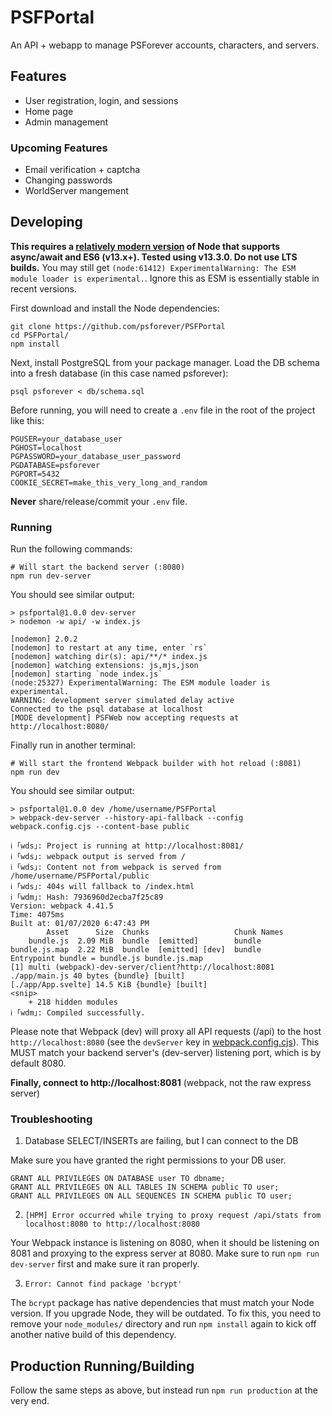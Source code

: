 # PSFPortal
An API + webapp to manage PSForever accounts, characters, and servers.

## Features
* User registration, login, and sessions
* Home page
* Admin management

### Upcoming Features
* Email verification + captcha
* Changing passwords
* WorldServer mangement

## Developing
**This requires a [relatively modern version](https://nodejs.org/en/download/current/) of Node that supports async/await and ES6 (v13.x+). Tested using v13.3.0. Do not use LTS builds.** You may still get `(node:61412) ExperimentalWarning: The ESM module loader is experimental.`. Ignore this as ESM is essentially stable in recent versions.

First download and install the Node dependencies:
```
git clone https://github.com/psforever/PSFPortal
cd PSFPortal/
npm install
```

Next, install PostgreSQL from your package manager.
Load the DB schema into a fresh database (in this case named psforever):

```
psql psforever < db/schema.sql
```

Before running, you will need to create a `.env` file in the root of the project like this:

```
PGUSER=your_database_user
PGHOST=localhost
PGPASSWORD=your_database_user_password
PGDATABASE=psforever
PGPORT=5432
COOKIE_SECRET=make_this_very_long_and_random
```

**Never** share/release/commit your `.env` file.

### Running

Run the following commands:

```
# Will start the backend server (:8080)
npm run dev-server
```

You should see similar output:
```
> psfportal@1.0.0 dev-server
> nodemon -w api/ -w index.js

[nodemon] 2.0.2
[nodemon] to restart at any time, enter `rs`
[nodemon] watching dir(s): api/**/* index.js
[nodemon] watching extensions: js,mjs,json
[nodemon] starting `node index.js`
(node:25327) ExperimentalWarning: The ESM module loader is experimental.
WARNING: development server simulated delay active
Connected to the psql database at localhost
[MODE development] PSFWeb now accepting requests at http://localhost:8080/
```

Finally run in another terminal:

```
# Will start the frontend Webpack builder with hot reload (:8081)
npm run dev
```

You should see similar output:
```
> psfportal@1.0.0 dev /home/username/PSFPortal
> webpack-dev-server --history-api-fallback --config webpack.config.cjs --content-base public

ℹ ｢wds｣: Project is running at http://localhost:8081/
ℹ ｢wds｣: webpack output is served from /
ℹ ｢wds｣: Content not from webpack is served from /home/username/PSFPortal/public
ℹ ｢wds｣: 404s will fallback to /index.html
ℹ ｢wdm｣: Hash: 7936960d2ecba7f25c89
Version: webpack 4.41.5
Time: 4075ms
Built at: 01/07/2020 6:47:43 PM
        Asset      Size  Chunks                   Chunk Names
    bundle.js  2.09 MiB  bundle  [emitted]        bundle
bundle.js.map  2.22 MiB  bundle  [emitted] [dev]  bundle
Entrypoint bundle = bundle.js bundle.js.map
[1] multi (webpack)-dev-server/client?http://localhost:8081 ./app/main.js 40 bytes {bundle} [built]
[./app/App.svelte] 14.5 KiB {bundle} [built]
<snip>
    + 218 hidden modules
ℹ ｢wdm｣: Compiled successfully.
```

Please note that Webpack (dev) will proxy all API requests (/api) to the host `http://localhost:8080` (see the `devServer` key in [webpack.config.cjs](webpack.config.cjs)). This MUST match your backend server's (dev-server) listening port, which is by default 8080.

**Finally, connect to http://localhost:8081** (webpack, not the raw express server)

### Troubleshooting

1. Database SELECT/INSERTs are failing, but I can connect to the DB

Make sure you have granted the right permissions to your DB user.

```
GRANT ALL PRIVILEGES ON DATABASE user TO dbname;
GRANT ALL PRIVILEGES ON ALL TABLES IN SCHEMA public TO user;
GRANT ALL PRIVILEGES ON ALL SEQUENCES IN SCHEMA public TO user;
```

2. `[HPM] Error occurred while trying to proxy request /api/stats from localhost:8080 to http://localhost:8080`

Your Webpack instance is listening on 8080, when it should be listening on 8081 and proxying to the express server at 8080. Make sure to run `npm run dev-server` first and make sure it ran properly.

3. `Error: Cannot find package 'bcrypt'`

The `bcrypt` package has native dependencies that must match your Node version. If you upgrade Node, they will be outdated. To fix this, you need to remove your `node_modules/` directory and run `npm install` again to kick off another native build of this dependency.

## Production Running/Building
Follow the same steps as above, but instead run `npm run production` at the very end.
